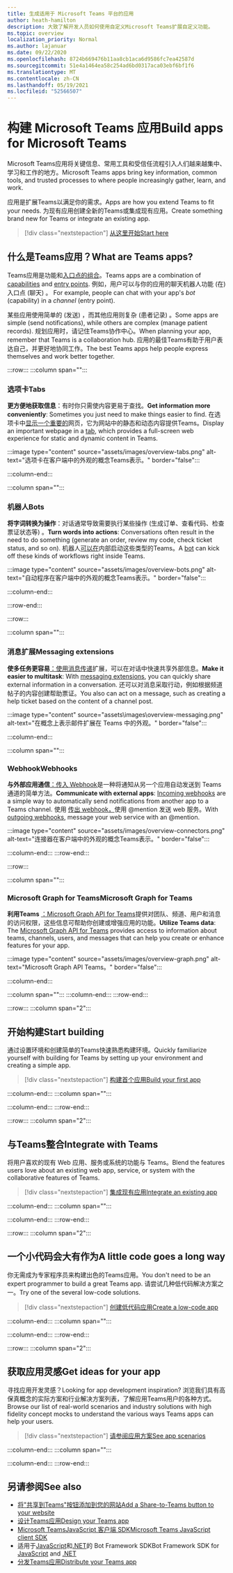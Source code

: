 ```yaml
---
title: 生成适用于 Microsoft Teams 平台的应用
author: heath-hamilton
description: 大致了解开发人员如何使用自定义Microsoft Teams扩展自定义功能。
ms.topic: overview
localization_priority: Normal
ms.author: lajanuar
ms.date: 09/22/2020
ms.openlocfilehash: 8724b669476b11aa8cb1aca6d9586fc7ea42587d
ms.sourcegitcommit: 51e4a1464ea58c254ad6bd0317aca03ebf6bf1f6
ms.translationtype: MT
ms.contentlocale: zh-CN
ms.lasthandoff: 05/19/2021
ms.locfileid: "52566507"
---
```

# <a name="build-apps-for-microsoft-teams"></a><span data-ttu-id="d72b3-103">构建 Microsoft Teams 应用</span><span class="sxs-lookup"><span data-stu-id="d72b3-103">Build apps for Microsoft Teams</span></span>

<span data-ttu-id="d72b3-104">Microsoft Teams应用将关键信息、常用工具和受信任流程引入人们越来越集中、学习和工作的地方。</span><span class="sxs-lookup"><span data-stu-id="d72b3-104">Microsoft Teams apps bring key information, common tools, and trusted processes to where people increasingly gather, learn, and work.</span></span>

<span data-ttu-id="d72b3-105">应用是扩展Teams以满足你的需求。</span><span class="sxs-lookup"><span data-stu-id="d72b3-105">Apps are how you extend Teams to fit your needs.</span></span> <span data-ttu-id="d72b3-106">为现有应用创建全新的Teams或集成现有应用。</span><span class="sxs-lookup"><span data-stu-id="d72b3-106">Create something brand new for Teams or integrate an existing app.</span></span>

> [!div class="nextstepaction"]
> [<span data-ttu-id="d72b3-107">从这里开始</span><span class="sxs-lookup"><span data-stu-id="d72b3-107">Start here</span></span>](build-your-first-app/build-first-app-overview.md)

## <a name="what-are-teams-apps"></a><span data-ttu-id="d72b3-108">什么是Teams应用？</span><span class="sxs-lookup"><span data-stu-id="d72b3-108">What are Teams apps?</span></span>

<span data-ttu-id="d72b3-109">Teams应用是功能和[入口点](concepts/capabilities-overview.md)[的组合](concepts/extensibility-points.md)。</span><span class="sxs-lookup"><span data-stu-id="d72b3-109">Teams apps are a combination of [capabilities](concepts/capabilities-overview.md) and [entry points](concepts/extensibility-points.md).</span></span> <span data-ttu-id="d72b3-110">例如，用户可以与你的应用的聊天机器人功能 (在) 入口点 (聊天) 。 </span><span class="sxs-lookup"><span data-stu-id="d72b3-110">For example, people can chat with your app's *bot* (capability) in a *channel* (entry point).</span></span>

<span data-ttu-id="d72b3-111">某些应用使用简单的 (发送) ，而其他应用则复杂 (患者记录) 。</span><span class="sxs-lookup"><span data-stu-id="d72b3-111">Some apps are simple (send notifications), while others are complex (manage patient records).</span></span> <span data-ttu-id="d72b3-112">规划应用时，请记住Teams协作中心。</span><span class="sxs-lookup"><span data-stu-id="d72b3-112">When planning your app, remember that Teams is a collaboration hub.</span></span> <span data-ttu-id="d72b3-113">应用的最佳Teams有助于用户表达自己，并更好地协同工作。</span><span class="sxs-lookup"><span data-stu-id="d72b3-113">The best Teams apps help people express themselves and work better together.</span></span>

:::row:::
   :::column span="":::

### <a name="tabs"></a><span data-ttu-id="d72b3-114">选项卡</span><span class="sxs-lookup"><span data-stu-id="d72b3-114">Tabs</span></span>

<span data-ttu-id="d72b3-115">**更方便地获取信息**：有时你只需使内容更易于查找。</span><span class="sxs-lookup"><span data-stu-id="d72b3-115">**Get information more conveniently**: Sometimes you just need to make things easier to find.</span></span> <span data-ttu-id="d72b3-116">在选项卡中[显示一个重要的](tabs/what-are-tabs.md)网页，它为网站中的静态和动态内容提供Teams。</span><span class="sxs-lookup"><span data-stu-id="d72b3-116">Display an important webpage in a [tab](tabs/what-are-tabs.md), which provides a full-screen web experience for static and dynamic content in Teams.</span></span>

:::image type="content" source="assets/images/overview-tabs.png" alt-text="选项卡在客户端中的外观的概念Teams表示。" border="false":::

   :::column-end:::

   :::column span="":::

### <a name="bots"></a><span data-ttu-id="d72b3-118">机器人</span><span class="sxs-lookup"><span data-stu-id="d72b3-118">Bots</span></span>

<span data-ttu-id="d72b3-119">**将字词转换为操作**：对话通常导致需要执行某些操作 (生成订单、查看代码、检查票证状态等) 。</span><span class="sxs-lookup"><span data-stu-id="d72b3-119">**Turn words into actions**: Conversations often result in the need to do something (generate an order, review my code, check ticket status, and so on).</span></span> <span data-ttu-id="d72b3-120">机器人[可以在](bots/what-are-bots.md)内部启动这些类型的Teams。</span><span class="sxs-lookup"><span data-stu-id="d72b3-120">A [bot](bots/what-are-bots.md) can kick off these kinds of workflows right inside Teams.</span></span>

:::image type="content" source="assets/images/overview-bots.png" alt-text="自动程序在客户端中的外观的概念Teams表示。" border="false":::

   :::column-end:::

:::row-end:::

:::row:::

   :::column span="":::

### <a name="messaging-extensions"></a><span data-ttu-id="d72b3-122">消息扩展</span><span class="sxs-lookup"><span data-stu-id="d72b3-122">Messaging extensions</span></span>

<span data-ttu-id="d72b3-123">**使多任务更容易**[：使用消息传递](messaging-extensions/what-are-messaging-extensions.md)扩展，可以在对话中快速共享外部信息。</span><span class="sxs-lookup"><span data-stu-id="d72b3-123">**Make it easier to multitask**: With [messaging extensions](messaging-extensions/what-are-messaging-extensions.md), you can quickly share external information in a conversation.</span></span> <span data-ttu-id="d72b3-124">还可以对消息采取行动，例如根据频道帖子的内容创建帮助票证。</span><span class="sxs-lookup"><span data-stu-id="d72b3-124">You also can act on a message, such as creating a help ticket based on the content of a channel post.</span></span>

:::image type="content" source="assets\images\overview-messaging.png" alt-text="在概念上表示邮件扩展在 Teams 中的外观。" border="false":::

   :::column-end:::

   :::column span="":::

### <a name="webhooks"></a><span data-ttu-id="d72b3-126">Webhook</span><span class="sxs-lookup"><span data-stu-id="d72b3-126">Webhooks</span></span>

<span data-ttu-id="d72b3-127">**与外部应用通信**[：传入 Webhook](webhooks-and-connectors/what-are-webhooks-and-connectors.md#incoming-webhooks)是一种将通知从另一个应用自动发送到 Teams 通道的简单方法。</span><span class="sxs-lookup"><span data-stu-id="d72b3-127">**Communicate with external apps**: [Incoming webhooks](webhooks-and-connectors/what-are-webhooks-and-connectors.md#incoming-webhooks) are a simple way to automatically send notifications from another app to a Teams channel.</span></span> <span data-ttu-id="d72b3-128">使用 [传出 webhook，](webhooks-and-connectors/what-are-webhooks-and-connectors.md#outgoing-webhooks)使用 @mention 发送 web 服务。</span><span class="sxs-lookup"><span data-stu-id="d72b3-128">With [outgoing webhooks](webhooks-and-connectors/what-are-webhooks-and-connectors.md#outgoing-webhooks), message your web service with an @mention.</span></span>

:::image type="content" source="assets/images/overview-connectors.png" alt-text="连接器在客户端中的外观的概念Teams表示。" border="false":::

   :::column-end:::
:::row-end:::

:::row:::

   :::column span="":::

### <a name="microsoft-graph-for-teams"></a><span data-ttu-id="d72b3-130">Microsoft Graph for Teams</span><span class="sxs-lookup"><span data-stu-id="d72b3-130">Microsoft Graph for Teams</span></span>

<span data-ttu-id="d72b3-131">**利用Teams** [：Microsoft Graph API for Teams](/graph/teams-concept-overview)提供对团队、频道、用户和消息的访问权限，这些信息可帮助你创建或增强应用的功能。</span><span class="sxs-lookup"><span data-stu-id="d72b3-131">**Utilize Teams data**: The [Microsoft Graph API for Teams](/graph/teams-concept-overview) provides access to information about teams, channels, users, and messages that can help you create or enhance features for your app.</span></span>

:::image type="content" source="assets/images/overview-graph.png" alt-text="Microsoft Graph API Teams。" border="false":::

   :::column-end:::

   :::column span="":::
   :::column-end:::
:::row-end:::

:::row:::
   :::column span="2":::

## <a name="start-building"></a><span data-ttu-id="d72b3-133">开始构建</span><span class="sxs-lookup"><span data-stu-id="d72b3-133">Start building</span></span>

<span data-ttu-id="d72b3-134">通过设置环境和创建简单的Teams快速熟悉构建环境。</span><span class="sxs-lookup"><span data-stu-id="d72b3-134">Quickly familiarize yourself with building for Teams by setting up your environment and creating a simple app.</span></span>

> [!div class="nextstepaction"]
> [<span data-ttu-id="d72b3-135">构建首个应用</span><span class="sxs-lookup"><span data-stu-id="d72b3-135">Build your first app</span></span>](build-your-first-app/build-first-app-overview.md)

   :::column-end:::
   :::column span="":::

   :::column-end:::
:::row-end:::

:::row:::
   :::column span="2":::

## <a name="integrate-with-teams"></a><span data-ttu-id="d72b3-136">与Teams整合</span><span class="sxs-lookup"><span data-stu-id="d72b3-136">Integrate with Teams</span></span>

<span data-ttu-id="d72b3-137">将用户喜欢的现有 Web 应用、服务或系统的功能与 Teams。</span><span class="sxs-lookup"><span data-stu-id="d72b3-137">Blend the features users love about an existing web app, service, or system with the collaborative features of Teams.</span></span>

> [!div class="nextstepaction"]
> [<span data-ttu-id="d72b3-138">集成现有应用</span><span class="sxs-lookup"><span data-stu-id="d72b3-138">Integrate an existing app</span></span>](samples/integrating-web-apps.md)

   :::column-end:::
   :::column span="":::

   :::column-end:::
:::row-end:::

:::row:::
   :::column span="2":::

## <a name="a-little-code-goes-a-long-way"></a><span data-ttu-id="d72b3-139">一个小代码会大有作为</span><span class="sxs-lookup"><span data-stu-id="d72b3-139">A little code goes a long way</span></span>

<span data-ttu-id="d72b3-140">你无需成为专家程序员来构建出色的Teams应用。</span><span class="sxs-lookup"><span data-stu-id="d72b3-140">You don't need to be an expert programmer to build a great Teams app.</span></span> <span data-ttu-id="d72b3-141">请尝试几种低代码解决方案之一。</span><span class="sxs-lookup"><span data-stu-id="d72b3-141">Try one of the several low-code solutions.</span></span>

> [!div class="nextstepaction"]
> [<span data-ttu-id="d72b3-142">创建低代码应用</span><span class="sxs-lookup"><span data-stu-id="d72b3-142">Create a low-code app</span></span>](samples/teams-low-code-solutions.md)

   :::column-end:::
   :::column span="":::

   :::column-end:::
:::row-end:::

:::row:::
   :::column span="2":::

## <a name="get-ideas-for-your-app"></a><span data-ttu-id="d72b3-143">获取应用灵感</span><span class="sxs-lookup"><span data-stu-id="d72b3-143">Get ideas for your app</span></span>

<span data-ttu-id="d72b3-144">寻找应用开发灵感？</span><span class="sxs-lookup"><span data-stu-id="d72b3-144">Looking for app development inspiration?</span></span> <span data-ttu-id="d72b3-145">浏览我们具有高保真概念的实际方案和行业解决方案列表，了解应用Teams用户的各种方式。</span><span class="sxs-lookup"><span data-stu-id="d72b3-145">Browse our list of real-world scenarios and industry solutions with high fidelity concept mocks to understand the various ways Teams apps can help your users.</span></span>

> [!div class="nextstepaction"]
> [<span data-ttu-id="d72b3-146">请参阅应用方案</span><span class="sxs-lookup"><span data-stu-id="d72b3-146">See app scenarios</span></span>](https://adoption.microsoft.com/extensibility-look-book/scenarios/)

   :::column-end:::
   :::column span="":::

   :::column-end:::
:::row-end:::

## <a name="see-also"></a><span data-ttu-id="d72b3-147">另请参阅</span><span class="sxs-lookup"><span data-stu-id="d72b3-147">See also</span></span>

* [<span data-ttu-id="d72b3-148">将"共享到Teams"按钮添加到您的网站</span><span class="sxs-lookup"><span data-stu-id="d72b3-148">Add a Share-to-Teams button to your website</span></span>](concepts/build-and-test/share-to-teams.md)
* [<span data-ttu-id="d72b3-149">设计Teams应用</span><span class="sxs-lookup"><span data-stu-id="d72b3-149">Design your Teams app</span></span>](concepts/design/design-teams-app-overview.md)
* [<span data-ttu-id="d72b3-150">Microsoft TeamsJavaScript 客户端 SDK</span><span class="sxs-lookup"><span data-stu-id="d72b3-150">Microsoft Teams JavaScript client SDK</span></span>](/javascript/api/@microsoft/teams-js/?view=msteams-client-js-latest&preserve-view=true)
* <span data-ttu-id="d72b3-151">适用于[JavaScript](https://github.com/Microsoft/botbuilder-js)和[.NET](https://github.com/Microsoft/botbuilder-dotnet/)的 Bot Framework SDK</span><span class="sxs-lookup"><span data-stu-id="d72b3-151">Bot Framework SDK for [JavaScript](https://github.com/Microsoft/botbuilder-js) and [.NET](https://github.com/Microsoft/botbuilder-dotnet/)</span></span>
* [<span data-ttu-id="d72b3-152">分发Teams应用</span><span class="sxs-lookup"><span data-stu-id="d72b3-152">Distribute your Teams app</span></span>](concepts/deploy-and-publish/apps-publish-overview.md)
